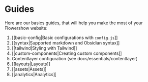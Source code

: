 # Guides

Here are our basics guides, that will help you make the most of your Flowershow website:
1. [[basic-config|Basic configurations with `config.js`]]
2. [[syntax|Supported markdown and Obsidian syntax]]
3. [[tailwind|Styling with Tailwind]]
4. [[custom-components|Creating custom components]]
5. Contentlayer configuration (see docs/essentials/contentlayer)
6. [[layouts|Layouts]]
7. [[assets|Assets]]
8. [[analytics|Analytics]]
